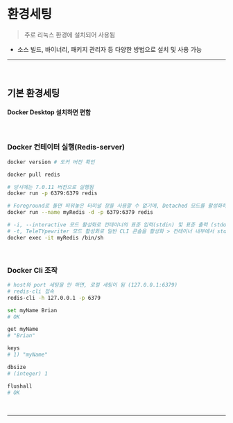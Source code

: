 # 환경세팅
> 주로 리눅스 환경에 설치되어 사용됨
* 소스 빌드, 바이너리, 패키지 관리자 등 다양한 방법으로 설치 및 사용 가능

<hr>
<br>

## 기본 환경세팅
#### Docker Desktop 설치하면 편함

<br>

### Docker 컨테이터 실행(Redis-server)
```bash
docker version # 도커 버전 확인

docker pull redis

# 당시에는 7.0.11 버전으로 실행됨
docker run -p 6379:6379 redis 

# Foreground로 돌면 띄워놓은 터미널 창을 사용할 수 없기에, Detached 모드를 활성화하여 Background로 실행 필요
docker run --name myRedis -d -p 6379:6379 redis 

# -i, --interactive 모드 활성화로 컨테이너의 표준 입력(stdin) 및 표준 출력 (stdout)을 활성화 > 즉 컨테이너에게 stdin 값 (명령어)을 전달할 수 있게 됨
# -t, TeleTYpewriter 모드 활성화로 일반 CLI 콘솔을 활성화 > 컨테이너 내부에서 stdin 값 (명령어)가 실행되고, 실행 이후의 상태를 CLI 콘솔로 확인할 수 있게 됨
docker exec -it myRedis /bin/sh 
```

<br>

### Docker Cli 조작
```bash
# host와 port 세팅을 안 하면, 로컬 세팅이 됨 (127.0.0.1:6379)
# redis-cli 접속
redis-cli -h 127.0.0.1 -p 6379

set myName Brian
# OK

get myName
# "Brian"

keys
# 1) "myName"

dbsize
# (integer) 1

flushall 
# OK
```

<br>
<hr>
<br>

